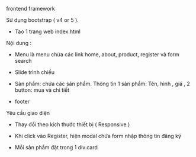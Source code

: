 frontend framework

Sử dụng bootstrap ( v4 or 5 ).

- Tao 1 trang web index.html

Nội dung : 

+ Menu là menu chứa các link home, about, product, register và form search 

+ Slide trình chiếu

+ Sản phẩm: chứa các sản phẩm. Thông tin 1 sản phẩm: Tên, hình , giá , 2 button: mua và chi tiết

+ footer

Yêu cầu giao diện

- Thay đổi theo kích thước thiết bị ( Responsive )

- Khi click vào Register, hiện modal chứa form nhập thông tin đăng ký

- Mỗi sản phẩm đặt trong 1 div.card
